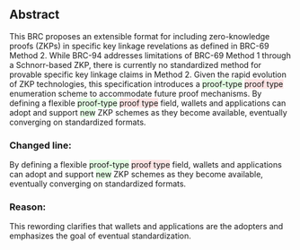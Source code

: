 <style>
  .highlight-remove {
    background-color: rgba(255, 0, 0, 0.1); /* Red with 30% opacity */
  }
  .highlight-add {
    background-color: rgba(0, 255, 0, 0.1); /* Green with 30% opacity */
  }
</style>

<h2>Abstract</h2>
<p>
This BRC proposes an extensible format for including zero-knowledge proofs (ZKPs) in specific key linkage revelations as defined in BRC-69 Method 2. While BRC-94 addresses limitations of BRC-69 Method 1 through a Schnorr-based ZKP, there is currently no standardized method for provable specific key linkage claims in Method 2. Given the rapid evolution of ZKP technologies, this specification introduces a <span class="highlight-add">proof-type</span> <span class="highlight-remove">proof type</span> enumeration scheme to accommodate future proof mechanisms. By defining a flexible <span class="highlight-add">proof-type</span> <span class="highlight-remove">proof type</span> field, wallets and applications can adopt and support <span class="highlight-add">new</span> ZKP schemes as they become available, eventually converging on standardized formats.
</p>

<h3>Changed line:</h3>
<p>
By defining a flexible <span class="highlight-add">proof-type</span> <span class="highlight-remove">proof type</span> field, wallets and applications can adopt and support <span class="highlight-add">new</span> ZKP schemes as they become available, eventually converging on standardized formats.
</p>

<h3>Reason:</h3>
<p>
This rewording clarifies that wallets and applications are the adopters and emphasizes the goal of eventual standardization.
</p>
